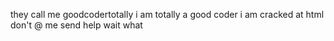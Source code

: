 they call me goodcodertotally
i am totally a good coder
i am cracked at html don't @ me
send help
wait what
